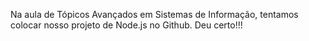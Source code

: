 Na aula de Tópicos Avançados em Sistemas de Informação, tentamos colocar nosso projeto de Node.js no Github.
Deu certo!!!
